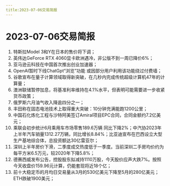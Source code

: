 ```yaml
---
title:2023-07-06交易简报
---
```

# 2023-07-06交易简报
1. 特斯拉Model 3和Y在日本的售价将下调；
2. 英伟达GeForce RTX 4060显卡欧洲遇冷，非公版不到一周已降价6%；
3. 亚马逊云科技在中国首次推出创业加速器；
4. OpenAI暂时下线ChatGpt“浏览”功能 或因部分用户利用该功能绕过付费墙；
5. 谷歌宣布在量子计算领域取得新突破，在几秒内完成传统超级计算机47年的计算量；
6. 澳洲联储暂停加息，将基准利率维持在4.1%水平，但表明可能需要进一步收紧货币政策；
7. 俄罗斯六月油气收入降逾四分之一；
8. 丰田称在固态电池技术上取得重大突破：10分钟充满能跑1200公里；
9. 中国石化炼化工程与沙特阿美签订Amiral项目EPC合同，合同金额约7.2亿美元；
10. 乘联会初步统计6月乘用车市场零售189.6万辆 同比下降2%；中汽协2023年上半年汽车销量1312.27万辆，同比增长8.84%；比亚迪宣布在巴西设立大型生产基地综合体，总投资额达30亿雷亚尔；
11. 深圳上半年房价下滑，二季度成交热度低于一季度。当前深圳二手房均价约为每平方米6.5万元，较2020年下降5.8%；
12. 德赛西威发布公告，控股股东拟减持1110万股，今天股价应声大跌7%。按照今天收盘价159.96元计算，仍能套现将近18个亿；
13. 前十大稳定币的月均日交易量从3月的530亿美元下降至5月的280亿美元；ETH跌破1900美元；